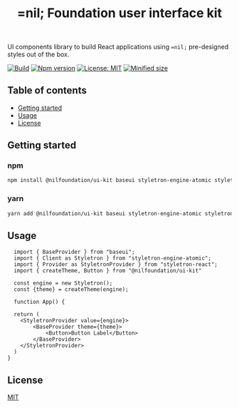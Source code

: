 <h1 align="center">=nil; Foundation user interface kit</h1>

<br />

UI components library to build React applications using `=nil;` pre-designed styles out of the box.

[![Build](https://github.com/NilFoundation/ui-kit/actions/workflows/build.yaml/badge.svg)](https://github.com/NilFoundation/ui-kit/actions/workflows/build.yaml)
[![Npm version](https://img.shields.io/npm/v/@nilfoundation/ui-kit?logo=npm)](https://www.npmjs.com/package/@nilfoundation/ui-kit)
[![License: MIT](https://img.shields.io/badge/License-MIT-green.svg)](https://opensource.org/licenses/MIT)
[![Minified size](https://img.shields.io/bundlephobia/min/@nilfoundation/ui-kit)](https://bundlephobia.com/package/@nilfoundation/ui-kit)

## Table of contents
  - [Getting started](#getting-started)
  - [Usage](#usage)
  - [License](#license)

## Getting started
### npm
```bash
npm install @nilfoundation/ui-kit baseui styletron-engine-atomic styletron-react
```
### yarn
```bash
yarn add @nilfoundation/ui-kit baseui styletron-engine-atomic styletron-react
```

## Usage
```tsx
  import { BaseProvider } from "baseui";
  import { Client as Styletron } from "styletron-engine-atomic";
  import { Provider as StyletronProvider } from "styletron-react";
  import { createTheme, Button } from "@nilfoundation/ui-kit"

  const engine = new Styletron();
  const {theme} = createTheme(engine);

  function App() {

  return (
    <StyletronProvider value={engine}>
        <BaseProvider theme={theme}>
            <Button>Button Label</Button>
        </BaseProvider>
    </StyletronProvider>
  )
}
```


## License

[MIT](http://opensource.org/licenses/MIT)
